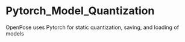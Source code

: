 # Pytorch_Model_Quantization
OpenPose uses Pytorch for static quantization, saving, and loading of models
